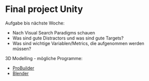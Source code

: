 # Final project Unity

Aufgabe bis nächste Woche:
- Nach Visual Search Paradigms schauen
- Was sind gute Distractors und was sind gute Targets?
- Was sind wichtige Variablen/Metrics, die aufgenommen werden müssen?

3D Modelling - mögliche Programme:
- [ProBuilder](https://docs.unity3d.com/Packages/com.unity.probuilder@4.0/manual/index.html)
- [Blender](https://www.blender.org/)